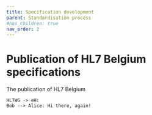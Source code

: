 ```yaml
---
title: Specification development
parent: Standardisation process
#has_children: true
nav_order: 2
---
```


# Publication of HL7 Belgium specifications

The publication of HL7 Belgium 


```plantuml!
HL7WG -> eH: 
Bob --> Alice: Hi there, again!
```
